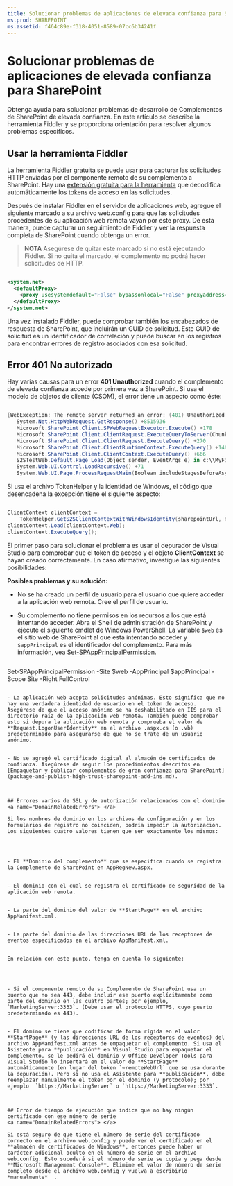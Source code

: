 ```yaml
---
title: Solucionar problemas de aplicaciones de elevada confianza para SharePoint
ms.prod: SHAREPOINT
ms.assetid: f464c89e-f318-4051-8589-07cc6b34241f
---
```



# Solucionar problemas de aplicaciones de elevada confianza para SharePoint
Obtenga ayuda para solucionar problemas de desarrollo de Complementos de SharePoint de elevada confianza.
En este artículo se describe la herramienta Fiddler y se proporciona orientación para resolver algunos problemas específicos.
  
    
    


## Usar la herramienta Fiddler

La  [herramienta Fiddler](http://www.telerik.com/fiddler) gratuita se puede usar para capturar las solicitudes HTTP enviadas por el componente remoto de su complemento a SharePoint. Hay una [extensión gratuita para la herramienta](https://github.com/andrewconnell/SPOAuthFiddlerExt) que decodifica automáticamente los tokens de acceso en las solicitudes.
  
    
    
Después de instalar Fiddler en el servidor de aplicaciones web, agregue el siguiente marcado a su archivo web.config para que las solicitudes procedentes de su aplicación web remota vayan por este proxy. De esta manera, puede capturar un seguimiento de Fiddler y ver la respuesta completa de SharePoint cuando obtenga un error.
  
    
    

> **NOTA**
> Asegúrese de quitar este marcado si no está ejecutando Fiddler. Si no quita el marcado, el complemento no podrá hacer solicitudes de HTTP. 
  
    
    




```XML

<system.net>
  <defaultProxy>
    <proxy usesystemdefault="False" bypassonlocal="False" proxyaddress="http://127.0.0.1:8888" />
  </defaultProxy>
</system.net>

```

Una vez instalado Fiddler, puede comprobar también los encabezados de respuesta de SharePoint, que incluirán un GUID de solicitud. Este GUID de solicitud es un identificador de correlación y puede buscar en los registros para encontrar errores de registro asociados con esa solicitud.
  
    
    

## Error 401 No autorizado
<a name="UnauthorizedException"> </a>

Hay varias causas para un error **401 Unauthorized** cuando el complemento de elevada confianza accede por primera vez a SharePoint. Si usa el modelo de objetos de cliente (CSOM), el error tiene un aspecto como éste:
  
    
    

```cs

[WebException: The remote server returned an error: (401) Unauthorized.]
   System.Net.HttpWebRequest.GetResponse() +8515936
   Microsoft.SharePoint.Client.SPWebRequestExecutor.Execute() +178
   Microsoft.SharePoint.Client.ClientRequest.ExecuteQueryToServer(ChunkStringBuilder sb) +1427
   Microsoft.SharePoint.Client.ClientRequest.ExecuteQuery() +270
   Microsoft.SharePoint.Client.ClientRuntimeContext.ExecuteQuery() +146
   Microsoft.SharePoint.Client.ClientContext.ExecuteQuery() +666
   S2STestWeb.Default.Page_Load(Object sender, EventArgs e) in c:\\MyFiles\\HightrustTest\\HightrustTestWeb\\Default.aspx.cs:28
   System.Web.UI.Control.LoadRecursive() +71
   System.Web.UI.Page.ProcessRequestMain(Boolean includeStagesBeforeAsyncPoint, Boolean includeStagesAfterAsyncPoint) +3178
```

Si usa el archivo TokenHelper y la identidad de Windows, el código que desencadena la excepción tiene el siguiente aspecto:
  
    
    



```cs

ClientContext clientContext =
    TokenHelper.GetS2SClientContextWithWindowsIdentity(sharepointUrl, Request.LogonUserIdentity); 
clientContext.Load(clientContext.Web);
clientContext.ExecuteQuery();
```

El primer paso para solucionar el problema es usar el depurador de Visual Studio para comprobar que el token de acceso y el objeto **ClientContext** se hayan creado correctamente. En caso afirmativo, investigue las siguientes posibilidades:
  
    
    
 **Posibles problemas y su solución:**
  
    
    

- No se ha creado un perfil de usuario para el usuario que quiere acceder a la aplicación web remota. Cree el perfil de usuario.
    
  
- Su complemento no tiene permisos en los recursos a los que está intentando acceder. Abra el Shell de administración de SharePoint y ejecute el siguiente cmdlet de Windows PowerShell. La variable  `$web` es el sitio web de SharePoint al que está intentando acceder y `$appPrincipal` es el identificador del complemento. Para más información, vea [Set-SPAppPrincipalPermission](http://technet.microsoft.com/es-es/library/jj219714%28v=office.15%29.aspx).
    
  ```
  
Set-SPAppPrincipalPermission -Site $web -AppPrincipal $appPrincipal -Scope Site -Right FullControl
  ```

- La aplicación web acepta solicitudes anónimas. Esto significa que no hay una verdadera identidad de usuario en el token de acceso. Asegúrese de que el acceso anónimo se ha deshabilitado en IIS para el directorio raíz de la aplicación web remota. También puede comprobar esto si depura la aplicación web remota y comprueba el valor de **Request.LogonUserIdentity** en el archivo .aspx.cs (o .vb) predeterminado para asegurarse de que no se trate de un usuario anónimo.
    
  
- No se agregó el certificado digital al almacén de certificados de confianza. Asegúrese de seguir los procedimientos descritos en  [Empaquetar y publicar complementos de gran confianza para SharePoint](package-and-publish-high-trust-sharepoint-add-ins.md).
    
  

## Errores varios de SSL y de autorización relacionados con el dominio
<a name="DomainRelatedErrors"> </a>

Si los nombres de dominio en los archivos de configuración y en los formularios de registro no coinciden, podría impedir la autorización. Los siguientes cuatro valores tienen que ser exactamente los mismos:
  
    
    

- El **Dominio del complemento** que se especifica cuando se registra la Complemento de SharePoint en AppRegNew.aspx.
    
  
- El dominio con el cual se registra el certificado de seguridad de la aplicación web remota.
    
  
- La parte del dominio del valor de **StartPage** en el archivo AppManifest.xml.
    
  
- La parte del dominio de las direcciones URL de los receptores de eventos especificados en el archivo AppManifest.xml.
    
  
En relación con este punto, tenga en cuenta lo siguiente:
  
    
    

- Si el componente remoto de su Complemento de SharePoint usa un puerto que no sea 443, debe incluir ese puerto explícitamente como parte del dominio en las cuatro partes; por ejemplo,  `MarketingServer:3333`. (Debe usar el protocolo HTTPS, cuyo puerto predeterminado es 443).
    
  
- El domino se tiene que codificar de forma rígida en el valor **StartPage** (y las direcciones URL de los receptores de eventos) del archivo AppManifest.xml antes de empaquetar el complemento. Si usa el Asistente para **publicación** en Visual Studio para empaquetar el complemento, se le pedirá el dominio y Office Developer Tools para Visual Studio lo insertará en el valor de **StartPage** automáticamente (en lugar del token `~remoteWebUrl` que se usa durante la depuración). Pero si no usa el Asistente para **publicación**, debe reemplazar manualmente el token por el dominio (y protocolo); por ejemplo  `https://MarketingServer` o `https://MarketingServer:3333`.
    
  

## Error de tiempo de ejecución que indica que no hay ningún certificado con ese número de serie
<a name="DomainRelatedErrors"> </a>

Si está seguro de que tiene el número de serie del certificado correcto en el archivo web.config y puede ver el certificado en el **almacén de certificados de Windows**, entonces puede haber un carácter adicional oculto en el número de serie en el archivo web.config. Esto sucederá si el número de serie se copia y pega desde **Microsoft Management Console**. Elimine el valor de número de serie completo desde el archivo web.config y vuelva a escribirlo *manualmente*  .
  
    
    

